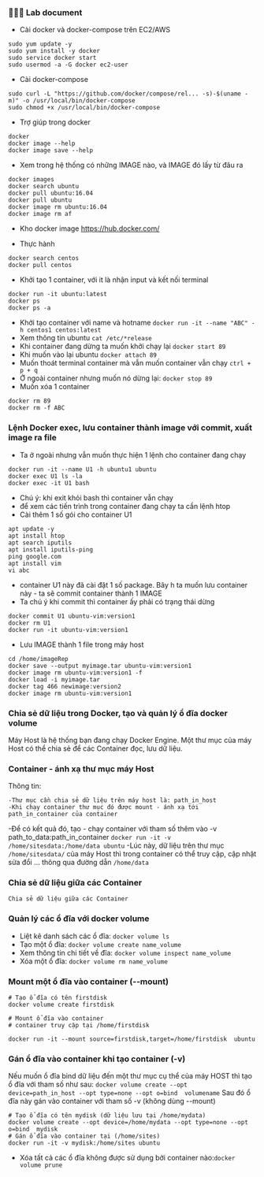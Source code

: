 ### 🏃🏼‍♀️ Lab document
- Cài docker và docker-compose trên EC2/AWS
```
sudo yum update -y
sudo yum install -y docker
sudo service docker start
sudo usermod -a -G docker ec2-user
```

- Cài docker-compose
```
sudo curl -L "https://github.com/docker/compose/rel... -s)-$(uname -m)" -o /usr/local/bin/docker-compose
sudo chmod +x /usr/local/bin/docker-compose
```

- Trợ giúp trong docker
```
docker
docker image --help
docker image save --help
```

- Xem trong hệ thống có những IMAGE nào, và IMAGE đó lấy từ đâu ra
```
docker images
docker search ubuntu
docker pull ubuntu:16.04
docker pull ubuntu
docker image rm ubuntu:16.04
docker image rm af
```
- Kho docker image https://hub.docker.com/

- Thực hành
```
docker search centos
docker pull centos
```
- Khởi tạo 1 container, với it là nhận input và kết nối terminal
```
docker run -it ubuntu:latest
docker ps
docker ps -a
```
- Khởi tạo container với name và hotname
`docker run -it --name "ABC" -h centos1 centos:latest`
- Xem thông tin ubuntu
`cat /etc/*release`
- Khi container đang dừng ta muốn khởi chạy lại
`docker start 89`
- Khi muốn vào lại ubuntu
`docker attach 89`
- Muốn thoát terminal container mà vẫn muốn container vẫn chạy `ctrl + p + q`
- Ở ngoài container nhưng muốn nó dừng lại: `docker stop 89`
- Muốn xóa 1 container
 ```
 docker rm 89
 docker rm -f ABC
 ```

### Lệnh Docker exec, lưu container thành image với commit, xuất image ra file

- Ta ở ngoài nhưng vẫn muốn thực hiện 1 lệnh cho container đang chạy
```
docker run -it --name U1 -h ubuntu1 ubuntu
docker exec U1 ls -la
docker exec -it U1 bash
```
- Chú ý: khi exit khỏi bash thì container vẫn chạy
- để xem các tiến trình trong container đang chạy ta cần lệnh htop
- Cài thêm 1 số gói cho container U1
```
apt update -y
apt install htop
apt search iputils
apt install iputils-ping
ping google.com
apt install vim
vi abc
```
- container U1 này đã cài đặt 1 số package. Bây h ta muốn lưu container này - ta sẽ commit container thành 1 IMAGE
- Ta chú ý khi commit thì container ấy phải có trạng thái dừng
```
docker commit U1 ubuntu-vim:version1
docker rm U1
docker run -it ubuntu-vim:version1
```

- Lưu IMAGE thành 1 file trong máy host
```
cd /home/imageRep
docker save --output myimage.tar ubuntu-vim:version1
docker image rm ubuntu-vim:version1 -f
docker load -i myimage.tar
docker tag 466 newimage:version2
docker image rm ubuntu-vim:version1
```
### Chia sẻ dữ liệu trong Docker, tạo và quản lý ổ đĩa docker volume
Máy Host là hệ thống bạn đang chạy Docker Engine. Một thư mục của máy Host có thể chia sẻ để các Container đọc, lưu dữ liệu.

### Container - ánh xạ thư mục máy Host
Thông tin:

    -Thư mục cần chia sẻ dữ liệu trên máy host là: path_in_host
    -Khi chạy container thư mục đó được mount - ánh xạ tới path_in_container của container

-Để có kết quả đó, tạo - chạy container với tham số thêm vào -v path_to_data:path_in_container
`docker run -it -v /home/sitesdata:/home/data ubuntu`
-Lúc này, dữ liệu trên thư mục `/home/sitesdata/` của máy Host thì trong container có thể truy cập, cập nhật sửa đổi ... thông qua đường dẫn `/home/data`

### Chia sẻ dữ liệu giữa các Container
`Chia sẻ dữ liệu giữa các Container`

### Quản lý các ổ đĩa với docker volume
- Liệt kê danh sách các ổ đĩa: `docker volume ls`
- Tạo một ổ đĩa: `docker volume create name_volume`
- Xem thông tin chi tiết về đĩa: `docker volume inspect name_volume`
- Xóa một ổ đĩa: `docker volume rm name_volume`

### Mount một ổ đĩa vào container (--mount)
```
# Tạo ổ đĩa có tên firstdisk
docker volume create firstdisk

# Mount ổ đĩa vào container
# container truy cập tại /home/firstdisk

docker run -it --mount source=firstdisk,target=/home/firstdisk  ubuntu
```

### Gán ổ đĩa vào container khi tạo container (-v)
Nếu muốn ổ đĩa bind dữ liệu đến một thư mục cụ thể của máy HOST thì tạo ổ đĩa với tham số như sau:
`docker volume create --opt device=path_in_host --opt type=none --opt o=bind  volumename`
Sau đó ổ đĩa này gán vào container với tham số -v (không dùng --mount)
```
# Tạo ổ đĩa có tên mydisk (dữ liệu lưu tại /home/mydata)
docker volume create --opt device=/home/mydata --opt type=none --opt o=bind  mydisk
# Gán ổ đĩa vào container tại (/home/sites)
docker run -it -v mydisk:/home/sites ubuntu
```
- Xóa tất cả các ổ đĩa không được sử dụng bởi container nào:`docker volume prune`
